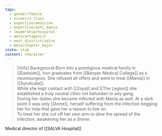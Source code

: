 ```yaml
---
tags:
  - gender/female
  - sinner/a_class
  - expertise/medicine
  - expertise/anti_mania
  - leadership/hospital
  - meta/antagonist
  - west_district/salva
  - meta/chapter_major
state: stub
content: character
---
```

>[!info] Background
>Born into a prestigious medical family in [[Eastside]], Iron graduates from [[Banyan Medical College]] as a neurosurgeon. She refused all offers and went to treat [[Mania]] in [[Syndicate]].  
>While she kept contact with [[Zoya]] and [[The Legion]] she established a truly neutral clinic not beholden to any gang.  
>During her duties she became infected with Mania as well. At a dark point it was only [[Anne]], herself suffering from the infection begging her for help that gave her a reason to live on.  
>To treat her she cut off her own arm to slow the spread of the infection, awakening her as a Sinner. 



Medical director of [[SALVA Hospital]]